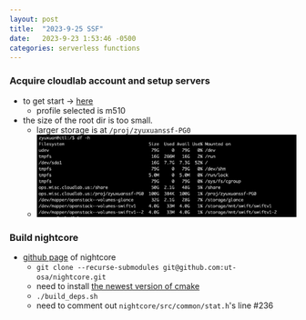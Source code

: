 ```yaml
---
layout: post
title:  "2023-9-25 SSF"
date:   2023-9-23 1:53:46 -0500
categories: serverless functions
---
```

### Acquire cloudlab account and setup servers
- to get start -> [here](https://docs.cloudlab.us/getting-started.html)
	+ profile selected is m510
- the size of the root dir is too small.
	+ larger storage is at `/proj/zyuxuanssf-PG0` 
	+ ![here](/assets/2023-09-27/s1.png) 

### Build nightcore
- [github page](https://github.com/ut-osa/nightcore/tree/asplos-release) of nightcore
	+ `git clone --recurse-submodules git@github.com:ut-osa/nightcore.git`
	+ need to install [the newest version of cmake](https://cmake.org/download/)
	+ `./build_deps.sh`
	+ need to comment out `nightcore/src/common/stat.h`'s line #236 
